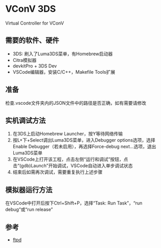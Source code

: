 # VConV 3DS
Virtual Controller for VConV

## 需要的软件、硬件
* 3DS: 刷入了Luma3DS菜单，有Homebrew启动器
* Citra模拟器
* devkitPro + 3DS Dev
* VSCode编辑器，安装C/C++，Makefile Tools扩展

## 准备
检查.vscode文件夹内的JSON文件中的路径是否正确，如有需要请修改

## 实机调试方法
1. 在3DS上启动Homebrew Launcher，按Y等待网络传输
2. 按L+下+Select调出Luma3DS菜单，进入Debugger options选项，选择Enable Debugger（若未启用），再选择Force-debug next…选项，退出Luma3DS菜单
3. 在VSCode上打开该工程，点击左侧“运行和调试”按钮，点击“(gdb)Launch”开始调试，VSCode自动进入单步调试状态
4. 结束后如需再次调试，需要重复执行上述步骤

## 模拟器运行方法
在VSCode中打开后按下Ctrl+Shift+P，选择“Task: Run Task”，“run debug”或“run release”

## 参考
* [ftpd](https://github.com/mtheall/ftpd)
